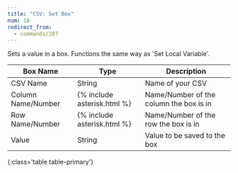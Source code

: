 ```yaml
---
title: "CSV: Set Box"
num: 18
redirect_from:
  - commands/207
---
```


Sets a value in a box. Functions the same way as 'Set Local Variable'. 

| Box Name | Type | Description | 
|-------|--------|--------
|CSV Name|String|Name of your CSV
|Column Name/Number|{% include asterisk.html %}|Name/Number of the column the box is in
|Row Name/Number|{% include asterisk.html %}|Name/Number of the row the box is in
|Value|String|Value to be saved to the box
{:class='table table-primary'}









